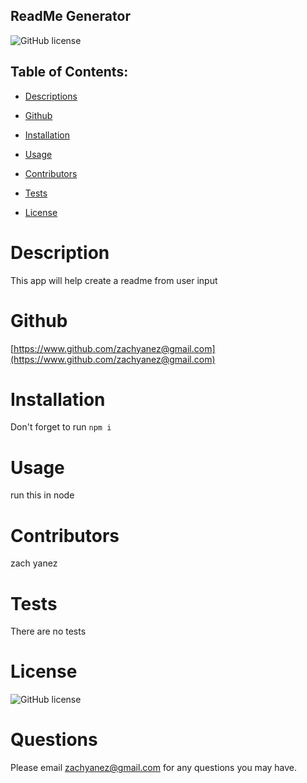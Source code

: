 ## ReadMe Generator

![GitHub license](https://img.shields.io/badge/license-MIT-blue.svg)

## Table of Contents:

  * [Descriptions](#Description)

  * [Github](#Github)

  * [Installation](#Installation) 

  * [Usage](#Usage)

  * [Contributors](#Contributors)

  * [Tests](#Tests)

  * [License](#License)

  
# Description
This app will help create a readme from user input


# Github
[https://www.github.com/zachyanez@gmail.com](https://www.github.com/zachyanez@gmail.com)

# Installation
Don't forget to run `npm i`

# Usage
run this in node

# Contributors
zach yanez

# Tests
There are no tests

# License
![GitHub license](https://img.shields.io/badge/license-MIT-blue.svg)


# Questions
Please email zachyanez@gmail.com for any questions you may have.
